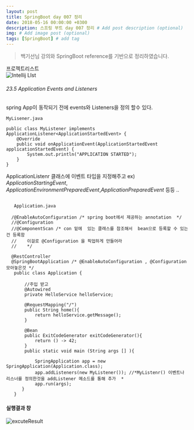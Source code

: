 ```yaml
---
layout: post
title: SpringBoot day 007 정리
date: 2018-05-16 00:00:00 +0300
description: 스프링 부트 day 007 정리 # Add post description (optional)
img: # Add image post (optional)
tags: [SpringBoot] # add tag
---
```

> 백기선님 강의와 SpringBoot reference를 기반으로 정리하였습니다.

프로젝트리스트  
![Intellij LIst]({{site.baseurl}}/assets/img/spinrBootDay007intellijList.JPG)

###### 23.5 Application Events and Listeners
spring App이 동작되기 전에 events와 Listeners을 정의 할수 있다.
```{java
MyLisener.java

public class MyListener implements ApplicationListener<ApplicationStartedEvent> {
    @Override
    public void onApplicationEvent(ApplicationStartedEvent applicationStartedEvent) {
        System.out.println("APPLICATION STARTED");
    }
}
```
ApplicationListenr 클래스에 이벤트 타입을 지정해주고
ex) *ApplicationStartingEvent*, *ApplicationEnvironmentPreparedEvent*,*ApplicationPreparedEvent* 등등 ..
 
 ```{java
  
    Application.java 
    
   /@EnableAutoConfiguration /* spring boot에서 제공하는 annotation  */
   //@Configuration
   //@ComponentScan /* con 밑에  있는 클래스를 참조해서  bean으로 등록할 수 있는 건 등록함
   //    이걸로 @Configuration 을 픽업하게 만들어라
   //    */
   
   @RestController
   @SpringBootApplication /* @EnableAutoConfiguration , @Configuration 모아놓은것 */
    public class Application {
    
        //주입 받고
        @Autowired
        private HelloService helloService;
    
        @RequestMapping("/")
        public String home(){
            return helloService.getMessage();
        }
    
        @Bean
        public ExitCodeGenerator exitCodeGenerator(){
            return () -> 42;
        }
        public static void main (String args [] ){
    
            SpringApplication app = new SpringApplication(Application.class);
            app.addListeners(new MyListener()); //*MyListenr() 이벤트나 리스너를 정의한것을 addListener 메소드를 통해 추가  *
            app.run(args);
       }
    }
```
#### 실행결과 창
![excuteResult]({{site.baseurl}}/assets/img/day007Result.JPG)  
